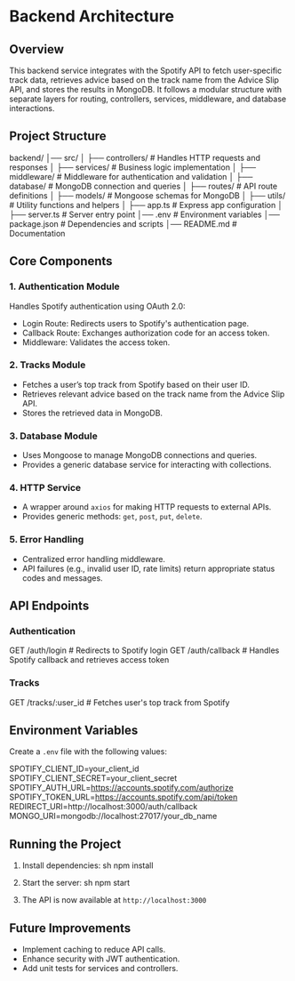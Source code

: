 # Backend Architecture

## Overview
This backend service integrates with the Spotify API to fetch user-specific track data, retrieves advice based on the track name from the Advice Slip API, and stores the results in MongoDB. It follows a modular structure with separate layers for routing, controllers, services, middleware, and database interactions.

## Project Structure

backend/
│── src/
│   ├── controllers/        # Handles HTTP requests and responses
│   ├── services/           # Business logic implementation
│   ├── middleware/         # Middleware for authentication and validation
│   ├── database/           # MongoDB connection and queries
│   ├── routes/             # API route definitions
│   ├── models/             # Mongoose schemas for MongoDB
│   ├── utils/              # Utility functions and helpers
│   ├── app.ts              # Express app configuration
│   ├── server.ts           # Server entry point
│── .env                    # Environment variables
│── package.json            # Dependencies and scripts
│── README.md               # Documentation


## Core Components

### 1. Authentication Module
Handles Spotify authentication using OAuth 2.0:
- Login Route: Redirects users to Spotify's authentication page.
- Callback Route: Exchanges authorization code for an access token.
- Middleware: Validates the access token.

### 2. Tracks Module
- Fetches a user’s top track from Spotify based on their user ID.
- Retrieves relevant advice based on the track name from the Advice Slip API.
- Stores the retrieved data in MongoDB.

### 3. Database Module
- Uses Mongoose to manage MongoDB connections and queries.
- Provides a generic database service for interacting with collections.

### 4. HTTP Service
- A wrapper around `axios` for making HTTP requests to external APIs.
- Provides generic methods: `get`, `post`, `put`, `delete`.

### 5. Error Handling
- Centralized error handling middleware.
- API failures (e.g., invalid user ID, rate limits) return appropriate status codes and messages.

## API Endpoints

### Authentication

GET /auth/login       # Redirects to Spotify login
GET /auth/callback    # Handles Spotify callback and retrieves access token


### Tracks

GET /tracks/:user_id  # Fetches user's top track from Spotify


## Environment Variables
Create a `.env` file with the following values:

SPOTIFY_CLIENT_ID=your_client_id
SPOTIFY_CLIENT_SECRET=your_client_secret
SPOTIFY_AUTH_URL=https://accounts.spotify.com/authorize
SPOTIFY_TOKEN_URL=https://accounts.spotify.com/api/token
REDIRECT_URI=http://localhost:3000/auth/callback
MONGO_URI=mongodb://localhost:27017/your_db_name


## Running the Project
1. Install dependencies:
   sh
   npm install
   
2. Start the server:
   sh
   npm start
   
3. The API is now available at `http://localhost:3000`

## Future Improvements
- Implement caching to reduce API calls.
- Enhance security with JWT authentication.
- Add unit tests for services and controllers.

